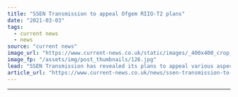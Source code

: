 ```yaml
---
title: "SSEN Transmission to appeal Ofgem RIIO-T2 plans"
date: "2021-03-03"
tags: 
  - current news
  - news
source: "current news"
image_url: "https://www.current-news.co.uk/static/images/_400x400_crop_center-center/power-lines-image-SSEN-Transmission.jpg"
image_fp: "/assets/img/post_thumbnails/126.jpg"
lead: "​SSEN Transmission has revealed its plans to appeal various aspects of Ofgem’s RIIO-T2 price control settlement to the Competition and Markets Authority (CMA)."
article_url: "https://www.current-news.co.uk/news/ssen-transmission-to-appeal-ofgem-riio-t2-plans?utm_source=rss-feeds&utm_medium=rss&utm_campaign=rss"
---
```


---
